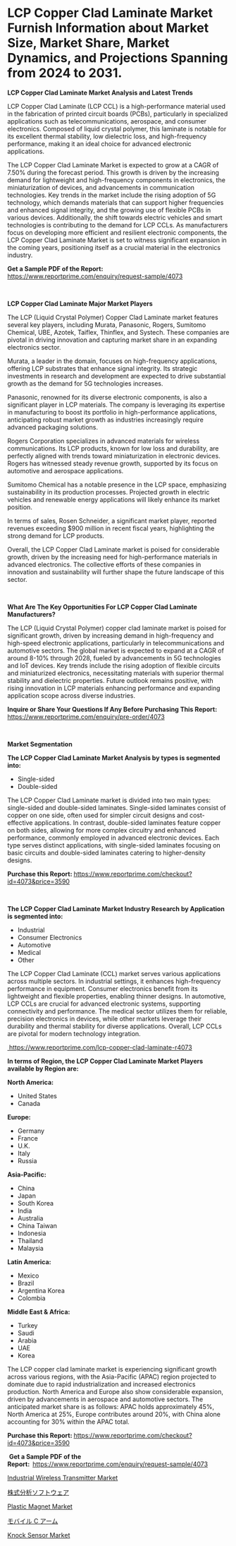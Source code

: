 <p><h1>LCP Copper Clad Laminate Market Furnish Information about Market Size, Market Share, Market Dynamics, and Projections Spanning from 2024 to 2031.</h1></p><p><strong>LCP Copper Clad Laminate Market Analysis and Latest Trends</strong></p>
<p><p>LCP Copper Clad Laminate (LCP CCL) is a high-performance material used in the fabrication of printed circuit boards (PCBs), particularly in specialized applications such as telecommunications, aerospace, and consumer electronics. Composed of liquid crystal polymer, this laminate is notable for its excellent thermal stability, low dielectric loss, and high-frequency performance, making it an ideal choice for advanced electronic applications.</p><p>The LCP Copper Clad Laminate Market is expected to grow at a CAGR of 7.50% during the forecast period. This growth is driven by the increasing demand for lightweight and high-frequency components in electronics, the miniaturization of devices, and advancements in communication technologies. Key trends in the market include the rising adoption of 5G technology, which demands materials that can support higher frequencies and enhanced signal integrity, and the growing use of flexible PCBs in various devices. Additionally, the shift towards electric vehicles and smart technologies is contributing to the demand for LCP CCLs. As manufacturers focus on developing more efficient and resilient electronic components, the LCP Copper Clad Laminate Market is set to witness significant expansion in the coming years, positioning itself as a crucial material in the electronics industry.</p></p>
<p><strong>Get a Sample PDF of the Report:&nbsp;</strong> <a href="https://www.reportprime.com/enquiry/request-sample/4073">https://www.reportprime.com/enquiry/request-sample/4073</a></p>
<p>&nbsp;</p>
<p><strong>LCP Copper Clad Laminate Major Market Players</strong></p>
<p><p>The LCP (Liquid Crystal Polymer) Copper Clad Laminate market features several key players, including Murata, Panasonic, Rogers, Sumitomo Chemical, UBE, Azotek, Taiflex, Thinflex, and Systech. These companies are pivotal in driving innovation and capturing market share in an expanding electronics sector.</p><p>Murata, a leader in the domain, focuses on high-frequency applications, offering LCP substrates that enhance signal integrity. Its strategic investments in research and development are expected to drive substantial growth as the demand for 5G technologies increases. </p><p>Panasonic, renowned for its diverse electronic components, is also a significant player in LCP materials. The company is leveraging its expertise in manufacturing to boost its portfolio in high-performance applications, anticipating robust market growth as industries increasingly require advanced packaging solutions.</p><p>Rogers Corporation specializes in advanced materials for wireless communications. Its LCP products, known for low loss and durability, are perfectly aligned with trends toward miniaturization in electronic devices. Rogers has witnessed steady revenue growth, supported by its focus on automotive and aerospace applications.</p><p>Sumitomo Chemical has a notable presence in the LCP space, emphasizing sustainability in its production processes. Projected growth in electric vehicles and renewable energy applications will likely enhance its market position. </p><p>In terms of sales, Rosen Schneider, a significant market player, reported revenues exceeding $900 million in recent fiscal years, highlighting the strong demand for LCP products. </p><p>Overall, the LCP Copper Clad Laminate market is poised for considerable growth, driven by the increasing need for high-performance materials in advanced electronics. The collective efforts of these companies in innovation and sustainability will further shape the future landscape of this sector.</p></p>
<p>&nbsp;</p>
<p><strong>What Are The Key Opportunities For LCP Copper Clad Laminate Manufacturers?</strong></p>
<p><p>The LCP (Liquid Crystal Polymer) copper clad laminate market is poised for significant growth, driven by increasing demand in high-frequency and high-speed electronic applications, particularly in telecommunications and automotive sectors. The global market is expected to expand at a CAGR of around 8-10% through 2028, fueled by advancements in 5G technologies and IoT devices. Key trends include the rising adoption of flexible circuits and miniaturized electronics, necessitating materials with superior thermal stability and dielectric properties. Future outlook remains positive, with rising innovation in LCP materials enhancing performance and expanding application scope across diverse industries.</p></p>
<p><strong>Inquire or Share Your Questions If Any Before Purchasing This Report:</strong> <a href="https://www.reportprime.com/enquiry/pre-order/4073">https://www.reportprime.com/enquiry/pre-order/4073</a></p>
<p>&nbsp;</p>
<p><strong>Market Segmentation</strong></p>
<p><strong>The LCP Copper Clad Laminate Market Analysis by types is segmented into:</strong></p>
<p><ul><li>Single-sided</li><li>Double-sided</li></ul></p>
<p><p>The LCP Copper Clad Laminate market is divided into two main types: single-sided and double-sided laminates. Single-sided laminates consist of copper on one side, often used for simpler circuit designs and cost-effective applications. In contrast, double-sided laminates feature copper on both sides, allowing for more complex circuitry and enhanced performance, commonly employed in advanced electronic devices. Each type serves distinct applications, with single-sided laminates focusing on basic circuits and double-sided laminates catering to higher-density designs.</p></p>
<p><strong>Purchase this Report:&nbsp;</strong><a href="https://www.reportprime.com/checkout?id=4073&price=3590">https://www.reportprime.com/checkout?id=4073&price=3590</a></p>
<p>&nbsp;</p>
<p><strong>The LCP Copper Clad Laminate Market Industry Research by Application is segmented into:</strong></p>
<p><ul><li>Industrial</li><li>Consumer Electronics</li><li>Automotive</li><li>Medical</li><li>Other</li></ul></p>
<p><p>The LCP Copper Clad Laminate (CCL) market serves various applications across multiple sectors. In industrial settings, it enhances high-frequency performance in equipment. Consumer electronics benefit from its lightweight and flexible properties, enabling thinner designs. In automotive, LCP CCLs are crucial for advanced electronic systems, supporting connectivity and performance. The medical sector utilizes them for reliable, precision electronics in devices, while other markets leverage their durability and thermal stability for diverse applications. Overall, LCP CCLs are pivotal for modern technology integration.</p></p>
<p><a href="https://www.reportprime.com/lcp-copper-clad-laminate-r4073">&nbsp;https://www.reportprime.com/lcp-copper-clad-laminate-r4073</a></p>
<p><strong>In terms of Region, the LCP Copper Clad Laminate Market Players available by Region are:</strong></p>
<p>
    <p> <strong> North America: </strong>
        <ul>
            <li>United States</li>
            <li>Canada</li>
        </ul>
        </p> 
    <p> <strong> Europe: </strong>
        <ul>
            <li>Germany</li>
            <li>France</li>
            <li>U.K.</li>
            <li>Italy</li>
            <li>Russia</li>
        </ul>
        </p> 
    <p> <strong> Asia-Pacific: </strong>
        <ul>
            <li>China</li>
            <li>Japan</li>
            <li>South Korea</li>
            <li>India</li>
            <li>Australia</li>
            <li>China Taiwan</li>
            <li>Indonesia</li>
            <li>Thailand</li>
            <li>Malaysia</li>
        </ul>
        </p> 
    <p> <strong> Latin America: </strong>
        <ul>
            <li>Mexico</li>
            <li>Brazil</li>
            <li>Argentina Korea</li>
            <li>Colombia</li>
        </ul>
        </p> 
    <p> <strong> Middle East & Africa: </strong>
        <ul>
            <li>Turkey</li>
            <li>Saudi</li>
            <li>Arabia</li>
            <li>UAE</li>
            <li>Korea</li>
        </ul>
    </p>
    </p>
<p><p>The LCP copper clad laminate market is experiencing significant growth across various regions, with the Asia-Pacific (APAC) region projected to dominate due to rapid industrialization and increased electronics production. North America and Europe also show considerable expansion, driven by advancements in aerospace and automotive sectors. The anticipated market share is as follows: APAC holds approximately 45%, North America at 25%, Europe contributes around 20%, with China alone accounting for 30% within the APAC total.</p></p>
<p><strong>Purchase this Report: </strong><a href="https://www.reportprime.com/checkout?id=4073&price=3590">https://www.reportprime.com/checkout?id=4073&price=3590</a></p>
<p>&nbsp;<strong>Get a Sample PDF of the Report:&nbsp;&nbsp;</strong><a href="https://www.reportprime.com/enquiry/request-sample/4073">https://www.reportprime.com/enquiry/request-sample/4073</a></p>
<p><strong></strong></p>
<p><p><a href="https://medium.com/@avnhan99_20208/global-industrial-wireless-transmitter-market-status-2024-2031-and-forecast-by-region-product-14da393593f1">Industrial Wireless Transmitter Market</a></p><p><a href="https://medium.com/@tealricheld61/%E6%A0%AA%E5%BC%8F%E5%88%86%E6%9E%90%E3%82%BD%E3%83%95%E3%83%88%E3%82%A6%E3%82%A7%E3%82%A2%E6%A5%AD%E7%95%8C%E3%81%AE%E3%82%A4%E3%83%B3%E3%82%B5%E3%82%A4%E3%83%88%E3%83%AC%E3%83%9D%E3%83%BC%E3%83%88-%E6%A0%AA%E5%BC%8F%E5%88%86%E6%9E%90%E3%82%BD%E3%83%95%E3%83%88%E3%82%A6%E3%82%A7%E3%82%A2%E5%B8%82%E5%A0%B4%E3%81%AE%E3%83%88%E3%83%AC%E3%83%B3%E3%83%89-%E3%82%A2%E3%83%97%E3%83%AA%E3%82%B1%E3%83%BC%E3%82%B7%E3%83%A7%E3%83%B3-%E7%AB%B6%E4%BA%89%E7%92%B0%E5%A2%83%E3%81%AE%E5%88%86%E6%9E%90-2024%E5%B9%B4-2031%E5%B9%B4-498d86c9b8a5">株式分析ソフトウェア</a></p><p><a href="https://www.linkedin.com/pulse/global-plastic-magnet-market-focus-application-end-use-industry-1b5je?trackingId=SBTEFZZmRBuKbuA08RFdHw%3D%3D">Plastic Magnet Market</a></p><p><a href="https://medium.com/@tealricheld61/2024%E5%B9%B4%E3%81%8B%E3%82%892031%E5%B9%B4%E3%81%BE%E3%81%A7%E3%81%AE%E6%9C%9F%E9%96%93%E3%81%AB%E4%BA%88%E6%B8%AC%E3%81%95%E3%82%8C%E3%82%8B%E3%83%A2%E3%83%90%E3%82%A4%E3%83%ABc%E3%82%A2%E3%83%BC%E3%83%A0%E5%B8%82%E5%A0%B4%E3%81%AE%E5%8B%95%E5%90%91%E3%81%A8%E6%88%90%E9%95%B7%E8%A6%81%E5%9B%A0%E3%82%92%E5%88%86%E6%9E%90%E3%81%97%E3%81%BE%E3%81%99-fd55cfcad89f">モバイル C アーム</a></p><p><a href="https://www.linkedin.com/pulse/insights-knock-sensor-market-players-size-geographical-regions-ddlge?trackingId=uIFKpJZxSsG2Yr1ixFD8Cg%3D%3D">Knock Sensor Market</a></p></p>
